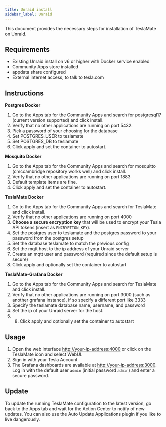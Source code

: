 ```yaml
---
title: Unraid install
sidebar_label: Unraid
---
```


This document provides the necessary steps for installation of TeslaMate on Unraid. 
## Requirements

- Existing Unraid install on v6 or higher with Docker service enabled
- Community Apps store installed
- appdata share configured
- External internet access, to talk to tesla.com

## Instructions

**Postgres Docker**
1. Go to the Apps tab for the Community Apps and search for postgresql17 (current version supported) and click install.
2. Verify that no other applications are running on port 5432.
3. Pick a password of your choosing for the database
4. Set POSTGRES_USER to teslamate
5. Set POSTGRES_DB to teslamate
6. Click apply and set the container to autostart.

**Mosquito Docker**
1. Go to the Apps tab for the Community Apps and search for mosquitto (cmccambridge repository works well) and click install.
2. Verify that no other applications are running on port 1883
3. Default template items are fine.
4. Click apply and set the container to autostart.

**TeslaMate Docker**
1. Go to the Apps tab for the Community Apps and search for TeslaMate and click install.
2. Verify that no other applications are running on port 4000
3. **Choose a secure encryption key** that will be used to encrypt your Tesla API tokens (insert as `ENCRYPTION_KEY`).
4. Set the postgres user to teslamate and the postgres password to your password from the postgres setup
5. Set the database teslamate to match the previous config
6. Set the mqtt host to the ip address of your Unraid server
7. Create an mqtt user and password (required since the default setup is secure)
8. Click apply and optionally set the container to autostart

**TeslaMate-Grafana Docker**
1. Go to the Apps tab for the Community Apps and search for TeslaMate and click install.
2. Verify that no other applications are running on port 3000 (such as another grafana instance), if so specify a different port like 3333
3. Specify the teslamate database name, username, and password
4. Set the ip of your Unraid server for the host.
5. 8. Click apply and optionally set the container to autostart

## Usage

1. Open the web interface [http://your-ip-address:4000](http://localhost:4000) or click on the TeslaMate icon and select WebUI.
2. Sign in with your Tesla Account
3. The Grafana dashboards are available at [http://your-ip-address:3000](http://localhost:3000). Log in with the default user `admin` (initial password `admin`) and enter a secure password.

## Update

To update the running TeslaMate configuration to the latest version, go back to the Apps tab and wait for the Action Center to notify of new updates. You can also use the Auto Update Applications plugin if you like to live dangerously.
